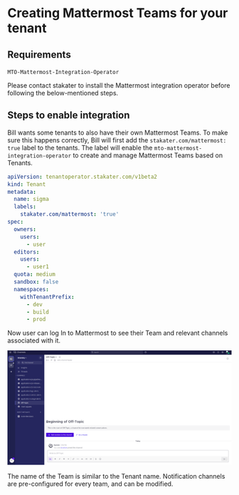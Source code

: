 # Creating Mattermost Teams for your tenant

## Requirements

`MTO-Mattermost-Integration-Operator`

Please contact stakater to install the Mattermost integration operator before following the below-mentioned steps.

## Steps to enable integration

Bill wants some tenants to also have their own Mattermost Teams. To make sure this happens correctly, Bill will first add the `stakater.com/mattermost: true` label to the tenants.
The label will enable the `mto-mattermost-integration-operator` to create and manage Mattermost Teams based on Tenants.

```yaml
apiVersion: tenantoperator.stakater.com/v1beta2
kind: Tenant
metadata:
  name: sigma
  labels:
    stakater.com/mattermost: 'true'
spec:
  owners:
    users:
      - user
  editors:
    users:
      - user1
  quota: medium
  sandbox: false
  namespaces:
    withTenantPrefix:
      - dev
      - build
      - prod
```

Now user can log In to Mattermost to see their Team and relevant channels associated with it.

![image](./../images/mattermost-tenant-team.png)

The name of the Team is similar to the Tenant name. Notification channels are pre-configured for every team, and can be modified.
